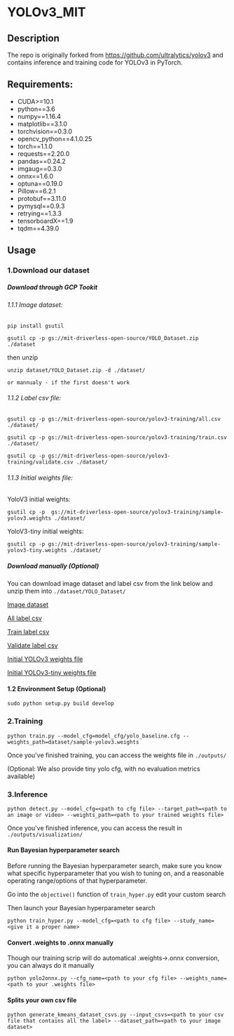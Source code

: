 # YOLOv3_MIT


## Description

The repo is originally forked from https://github.com/ultralytics/yolov3 and contains inference and training code for YOLOv3 in PyTorch.

## Requirements:

* CUDA>=10.1
* python==3.6
* numpy==1.16.4
* matplotlib==3.1.0
* torchvision==0.3.0
* opencv_python==4.1.0.25
* torch==1.1.0
* requests==2.20.0
* pandas==0.24.2
* imgaug==0.3.0
* onnx==1.6.0
* optuna==0.19.0
* Pillow==6.2.1
* protobuf==3.11.0
* pymysql==0.9.3
* retrying==1.3.3
* tensorboardX==1.9
* tqdm==4.39.0

## Usage
### 1.Download our dataset

##### Download through GCP Tookit
###### 1.1.1 Image dataset:
```
pip install gsutil

gsutil cp -p gs://mit-driverless-open-source/YOLO_Dataset.zip ./dataset
```
then unzip 
```
unzip dataset/YOLO_Dataset.zip -d ./dataset/

or mannualy - if the first doesn't work
```
###### 1.1.2 Label csv file:
```
gsutil cp -p gs://mit-driverless-open-source/yolov3-training/all.csv ./dataset/
```
```
gsutil cp -p gs://mit-driverless-open-source/yolov3-training/train.csv ./dataset/
```
```
gsutil cp -p gs://mit-driverless-open-source/yolov3-training/validate.csv ./dataset/
```
###### 1.1.3 Initial weights file:
YoloV3 initial weights:
```
gsutil cp -p  gs://mit-driverless-open-source/yolov3-training/sample-yolov3.weights ./dataset/
```

YoloV3-tiny initial weights:
```
gsutil cp -p gs://mit-driverless-open-source/yolov3-training/sample-yolov3-tiny.weights ./dataset/
```

##### Download manually (Optional)
You can download image dataset and label csv from the link below and unzip them into `./dataset/YOLO_Dataset/` 

[Image dataset](https://storage.cloud.google.com/mit-driverless-open-source/YOLO_Dataset.zip?authuser=1)

[All label csv](https://storage.cloud.google.com/mit-driverless-open-source/yolov3-training/all.csv?authuser=1)

[Train label csv](https://storage.cloud.google.com/mit-driverless-open-source/yolov3-training/train.csv?authuser=1)

[Validate label csv](https://storage.cloud.google.com/mit-driverless-open-source/yolov3-training/validate.csv?authuser=1)

[Initial YOLOv3 weights file](https://storage.cloud.google.com/mit-driverless-open-source/yolov3-training/sample-yolov3.weights?authuser=1)

[Initial YOLOv3-tiny weights file](https://storage.cloud.google.com/mit-driverless-open-source/yolov3-training/sample-yolov3-tiny.weights?authuser=1)

#### 1.2 Environment Setup (Optional)

```
sudo python setup.py build develop
```

### 2.Training

```
python train.py --model_cfg=model_cfg/yolo_baseline.cfg --weights_path=dataset/sample-yolov3.weights
```

Once you've finished training, you can access the weights file in `./outputs/`

(Optional: We also provide tiny yolo cfg, with no evaluation metrics available)

### 3.Inference

```
python detect.py --model_cfg=<path to cfg file> --target_path=<path to an image or video> --weights_path=<path to your trained weights file>
```

Once you've finished inference, you can access the result in `./outputs/visualization/`

#### Run Bayesian hyperparameter search

Before running the Bayesian hyperparameter search, make sure you know what specific hyperparameter that you wish to tuning on, and a reasonable operating range/options of that hyperparameter.

Go into the `objective()` function of `train_hyper.py` edit your custom search

Then launch your Bayesian hyperparameter search
```
python train_hyper.py --model_cfg=<path to cfg file> --study_name=<give it a proper name>
```

#### Convert .weights to .onnx manually

Though our training scrip will do automatical .weights->.onnx conversion, you can always do it manually
```
python yolo2onnx.py --cfg_name=<path to your cfg file> --weights_name=<path to your .weights file>
```

#### Splits your own csv file 

```
python generate_kmeans_dataset_csvs.py --input_csvs=<path to your csv file that contains all the label> --dataset_path=<path to your image dataset>
```


